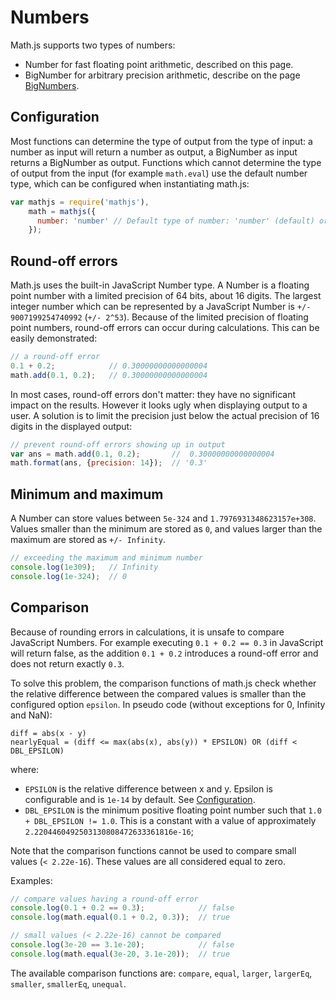 # Numbers

Math.js supports two types of numbers:

- Number for fast floating point arithmetic, described on this page.
- BigNumber for arbitrary precision arithmetic, describe on the page
  [BigNumbers](bignumbers.md).

## Configuration

Most functions can determine the type of output from the type of input:
a number as input will return a number as output, a BigNumber as input returns
a BigNumber as output. Functions which cannot determine the type of output
from the input (for example `math.eval`) use the default number type, which
can be configured when instantiating math.js:

```js
var mathjs = require('mathjs'),
    math = mathjs({
      number: 'number' // Default type of number: 'number' (default) or 'bignumber'
    });
```

## Round-off errors

Math.js uses the built-in JavaScript Number type. A Number is a floating point
number with a limited precision of 64 bits, about 16 digits. The largest integer
number which can be represented by a JavaScript Number
is `+/- 9007199254740992` (`+/- 2^53`). Because of the limited precision of
floating point numbers, round-off errors can occur during calculations.
This can be easily demonstrated:

```js
// a round-off error
0.1 + 0.2;            // 0.30000000000000004
math.add(0.1, 0.2);   // 0.30000000000000004
```

In most cases, round-off errors don't matter: they have no significant
impact on the results. However it looks ugly when displaying output to a user.
A solution is to limit the precision just below the actual precision of 16
digits in the displayed output:

```js
// prevent round-off errors showing up in output
var ans = math.add(0.1, 0.2);       //  0.30000000000000004
math.format(ans, {precision: 14});  // '0.3'
```

## Minimum and maximum

A Number can store values between `5e-324` and `1.7976931348623157e+308`.
Values smaller than the minimum are stored as `0`, and values larger than the
maximum are stored as `+/- Infinity`.

```js
// exceeding the maximum and minimum number
console.log(1e309);   // Infinity
console.log(1e-324);  // 0
```

## Comparison

Because of rounding errors in calculations, it is unsafe to compare JavaScript
Numbers. For example executing `0.1 + 0.2 == 0.3` in JavaScript will return
false, as the addition `0.1 + 0.2` introduces a round-off error and does not
return exactly `0.3`.

To solve this problem, the comparison functions of math.js check whether the
relative difference between the compared values is smaller than the configured
option `epsilon`. In pseudo code (without exceptions for 0, Infinity and NaN):

    diff = abs(x - y)
    nearlyEqual = (diff <= max(abs(x), abs(y)) * EPSILON) OR (diff < DBL_EPSILON)

where:

 - `EPSILON` is the relative difference between x and y. Epsilon is configurable
   and is `1e-14` by default. See [Configuration](../configuration.md).
 - `DBL_EPSILON` is the minimum positive floating point number such that
   `1.0 + DBL_EPSILON != 1.0`. This is a constant with a value of approximately
   `2.2204460492503130808472633361816e-16`;

Note that the comparison functions cannot be used to compare small values
(`< 2.22e-16`). These values are all considered equal to zero.

Examples:

```js
// compare values having a round-off error
console.log(0.1 + 0.2 == 0.3);            // false
console.log(math.equal(0.1 + 0.2, 0.3));  // true

// small values (< 2.22e-16) cannot be compared
console.log(3e-20 == 3.1e-20);            // false
console.log(math.equal(3e-20, 3.1e-20));  // true
```

The available comparison functions are: `compare`, `equal`, `larger`,
`largerEq`, `smaller`, `smallerEq`, `unequal`.
